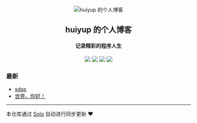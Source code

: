<p align="center"><img alt="huiyup 的个人博客" src="https://static.b3log.org/images/brand/solo-32.png"></p><h2 align="center">
huiyup 的个人博客
</h2>

<h4 align="center">记录精彩的程序人生</h4>
<p align="center"><a title="huiyup 的个人博客" target="_blank" href="https://github.com/huiyup/solo-blog"><img src="https://img.shields.io/github/last-commit/huiyup/solo-blog.svg?style=flat-square&color=FF9900"></a>
<a title="GitHub repo size in bytes" target="_blank" href="https://github.com/huiyup/solo-blog"><img src="https://img.shields.io/github/repo-size/huiyup/solo-blog.svg?style=flat-square"></a>
<a title="Solo Version" target="_blank" href="https://github.com/b3log/solo/releases"><img src="https://img.shields.io/badge/solo-3.6.4-f1e05a.svg?style=flat-square&color=blueviolet"></a>
<a title="Hits" target="_blank" href="https://github.com/b3log/hits"><img src="https://hits.b3log.org/huiyup/solo-blog.svg"></a></p>

### 最新

* [sdas](http://with.wang/cxz)
* [世界，你好！](http://with.wang/hello-solo)



---

本仓库通过 [Solo](https://github.com/b3log/solo) 自动进行同步更新 ❤️ 